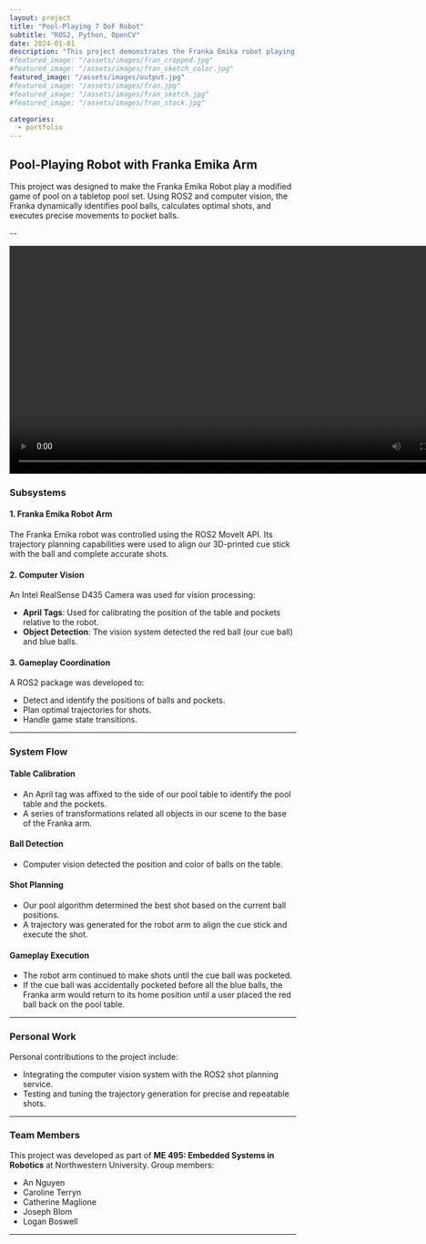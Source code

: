 ```yaml
---
layout: project
title: "Pool-Playing 7 DoF Robot"
subtitle: "ROS2, Python, OpenCV"
date: 2024-01-01
description: "This project demonstrates the Franka Emika robot playing pool, using computer vision to identify and pocket balls dynamically."
#featured_image: "/assets/images/fran_cropped.jpg" 
#featured_image: "/assets/images/fran_sketch_color.jpg" 
featured_image: "/assets/images/output.jpg" 
#featured_image: "/assets/images/fran.jpg" 
#featured_image: "/assets/images/fran_sketch.jpg" 
#featured_image: "/assets/images/fran_stock.jpg" 

categories:
  - portfolio
---
```




## Pool-Playing Robot with Franka Emika Arm

This project was designed to make the Franka Emika Robot play a modified game of pool on a tabletop pool set. Using ROS2 and computer vision, the Franka dynamically identifies pool balls, calculates optimal shots, and executes precise movements to pocket balls.

--

<video controls width="800" style="display: block; margin: 0 auto;">
  <source src="{{ site.baseurl }}/assets/images/pool.mp4" type="video/mp4">
  Your browser does not support the video tag.
</video>


### Subsystems

#### 1. Franka Emika Robot Arm
The Franka Emika robot was controlled using the ROS2 MoveIt API. Its trajectory planning capabilities were used to align our 3D-printed cue stick with the ball and complete accurate shots.

#### 2. Computer Vision
An Intel RealSense D435 Camera was used for vision processing:
- **April Tags**: Used for calibrating the position of the table and pockets relative to the robot.
- **Object Detection**: The vision system detected the red ball (our cue ball) and blue balls.

#### 3. Gameplay Coordination
A ROS2 package was developed to:
- Detect and identify the positions of balls and pockets.
- Plan optimal trajectories for shots.
- Handle game state transitions.

---

### System Flow

#### Table Calibration
- An April tag was affixed to the side of our pool table to identify the pool table and the pockets.
- A series of transformations related all objects in our scene to the base of the Franka arm.

#### Ball Detection
- Computer vision detected the position and color of balls on the table.

#### Shot Planning
- Our pool algorithm determined the best shot based on the current ball positions.
- A trajectory was generated for the robot arm to align the cue stick and execute the shot.

#### Gameplay Execution
- The robot arm continued to make shots until the cue ball was pocketed.
- If the cue ball was accidentally pocketed before all the blue balls, the Franka arm would return to its home position until a user placed the red ball back on the pool table.

---

### Personal Work

Personal contributions to the project include:
- Integrating the computer vision system with the ROS2 shot planning service.
- Testing and tuning the trajectory generation for precise and repeatable shots.

---

### Team Members

This project was developed as part of **ME 495: Embedded Systems in Robotics** at Northwestern University. Group members:
- An Nguyen
- Caroline Terryn
- Catherine Maglione
- Joseph Blom
- Logan Boswell


---
